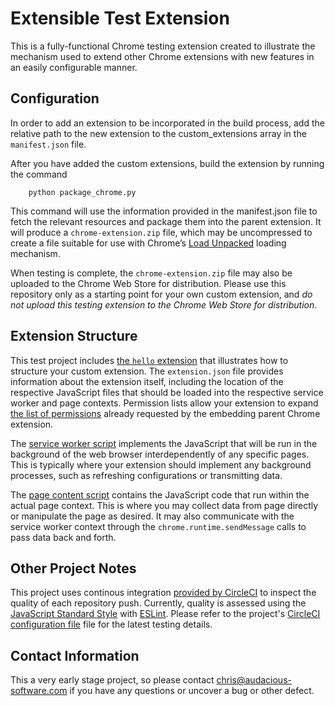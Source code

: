 # Extensible Test Extension

This is a fully-functional Chrome testing extension created to illustrate the mechanism used to extend other Chrome extensions with new features in an easily configurable manner.

## Configuration

In order to add an extension to be incorporated in the build process, add the relative path to the new extension to the custom_extensions array in the `manifest.json` file.

After you have added the custom extensions, build the extension by running the command

`    python package_chrome.py`

This command will use the information provided in the manifest.json file to fetch the relevant resources and package them into the parent extension. It will produce a `chrome-extension.zip` file, which may be uncompressed to create a file suitable for use with Chrome’s [Load Unpacked](https://developer.chrome.com/docs/extensions/mv3/getstarted/development-basics/#load-unpacked) loading mechanism.

When testing is complete, the `chrome-extension.zip` file may also be uploaded to the Chrome Web Store for distribution. Please use this repository only as a starting point for your own custom extension, and *do not upload this testing extension to the Chrome Web Store for distribution*.

## Extension Structure

This test project includes [the `hello` extension](https://github.com/audacious-software/Extensible-Test-Extension/tree/main/extensions/hello) that illustrates how to structure your custom extension. The `extension.json` file provides information about the extension itself, including the location of the respective JavaScript files that should be loaded into the respective service worker and page contexts. Permission lists allow your extension to expand [the list of permissions](https://developer.chrome.com/docs/extensions/mv3/declare_permissions/) already requested by the embedding parent Chrome extension.

The [service worker script](https://github.com/audacious-software/Extensible-Test-Extension/blob/main/extensions/hello/js/worker.js) implements the JavaScript that will be run in the background of the web browser interdependently of any specific pages. This is typically where your extension should implement any background processes, such as refreshing configurations or transmitting data.

The [page content script](https://github.com/audacious-software/Extensible-Test-Extension/blob/main/extensions/hello/js/content.js) contains the JavaScript code that run within the actual page context. This is where you may collect data from page directly or manipulate the page as desired. It may also communicate with the service worker context through the `chrome.runtime.sendMessage` calls to pass data back and forth.

## Other Project Notes

This project uses continous integration [provided by CircleCI](https://app.circleci.com/pipelines/github/audacious-software/Extensible-Test-Extension) to inspect the quality of each repository push. Currently, quality is assessed using the [JavaScript Standard Style](https://standardjs.com/) with [ESLint](https://eslint.org/). Please refer to the project's [CircleCI configuration file](https://github.com/audacious-software/Extensible-Test-Extension/blob/main/.circleci/config.yml) file for the latest testing details.

## Contact Information

This a very early stage project, so please contact [chris@audacious-software.com](mailto:chris@audacious-software.com) if you have any questions or uncover a bug or other defect.
